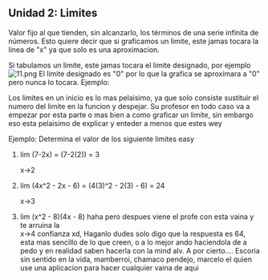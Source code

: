 ## Unidad 2: Limites
Valor fijo al que tienden, sin alcanzarlo, los términos de una serie infinita de números.
Esto quiere decir que si graficamos un limite, este jamas tocara la linea de "x" ya que solo es una aproximacion. 

Si tabulamos un limite, este jamas tocara el limite designado, por ejemplo
![11.png](https://www.problemasyecuaciones.com/limites/T1.png)
El limite designado es "0" por lo que la grafica se aproximara a "0" pero nunca lo tocara.
Ejemplo:


Los limites en un inicio es lo mas pelaisimo, ya que solo consiste sustituir el numero del limite en la funcion y despejar. Su profesor en todo caso va a empezar por esta parte o mas bien a como graficar un limite, sin embargo eso esta pelaisimo de explicar y enteder a menos que estes wey

Ejemplo: Determina el valor de los siguiente limites      easy
1) lim (7-2x) = (7-2(2)) = 3

   x->2

2) lim (4x^2 - 2x - 6) = (4(3)^2 - 2(3) - 6) = 24

   x->3


3) lim (x^2 - 8)(4x - 8)               haha pero despues viene el profe con esta vaina y te arruina la   
   x->4                                confianza xd, Haganlo dudes solo digo que la respuesta es 64, esta mas 
                                       sencillo de lo que creen, o a lo mejor ando haciendola de a pedo y en realidad saben hacerla con la mind alv. A por cierto.... Escoria sin sentido en la vida, mamberroi, chamaco pendejo, marcelo el quien use una aplicacion para hacer cualquier vaina de aqui

                                    
